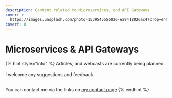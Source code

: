 ```yaml
---
description: Content related to Microservices, and API Gateways
cover: >-
  https://images.unsplash.com/photo-1539545555026-ea9418026ac4?crop=entropy&cs=tinysrgb&fm=jpg&ixid=MnwxOTcwMjR8MHwxfHNlYXJjaHw1fHxhbnRzfGVufDB8fHx8MTY1OTI3MjM1OA&ixlib=rb-1.2.1&q=80
coverY: 0
---
```


# Microservices & API Gateways

{% hint style="info" %}
Articles, and webcasts are currently being planned.\
\
I welcome any suggestions and feedback.

\
You can contact me via the links on [my contact page](../untitled/how-to-contact-me.md)
{% endhint %}
